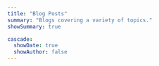 ```yaml
---
title: "Blog Posts"
summary: "Blogs covering a variety of topics."
showSummary: true

cascade:
  showDate: true
  showAuthor: false
---
```



